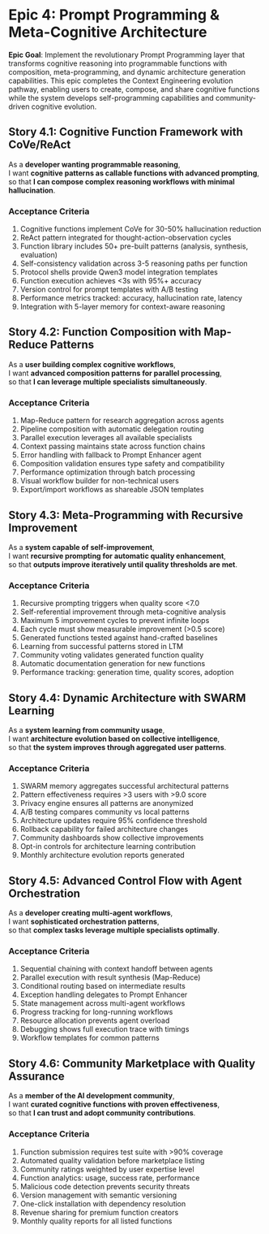 # Epic 4: Prompt Programming & Meta-Cognitive Architecture

**Epic Goal**: Implement the revolutionary Prompt Programming layer that transforms cognitive reasoning into programmable functions with composition, meta-programming, and dynamic architecture generation capabilities. This epic completes the Context Engineering evolution pathway, enabling users to create, compose, and share cognitive functions while the system develops self-programming capabilities and community-driven cognitive evolution.

## Story 4.1: Cognitive Function Framework with CoVe/ReAct
As a **developer wanting programmable reasoning**,  
I want **cognitive patterns as callable functions with advanced prompting**,  
so that **I can compose complex reasoning workflows with minimal hallucination**.

### Acceptance Criteria
1. Cognitive functions implement CoVe for 30-50% hallucination reduction
2. ReAct pattern integrated for thought-action-observation cycles
3. Function library includes 50+ pre-built patterns (analysis, synthesis, evaluation)
4. Self-consistency validation across 3-5 reasoning paths per function
5. Protocol shells provide Qwen3 model integration templates
6. Function execution achieves <3s with 95%+ accuracy
7. Version control for prompt templates with A/B testing
8. Performance metrics tracked: accuracy, hallucination rate, latency
9. Integration with 5-layer memory for context-aware reasoning

## Story 4.2: Function Composition with Map-Reduce Patterns
As a **user building complex cognitive workflows**,  
I want **advanced composition patterns for parallel processing**,  
so that **I can leverage multiple specialists simultaneously**.

### Acceptance Criteria
1. Map-Reduce pattern for research aggregation across agents
2. Pipeline composition with automatic delegation routing
3. Parallel execution leverages all available specialists
4. Context passing maintains state across function chains
5. Error handling with fallback to Prompt Enhancer agent
6. Composition validation ensures type safety and compatibility
7. Performance optimization through batch processing
8. Visual workflow builder for non-technical users
9. Export/import workflows as shareable JSON templates

## Story 4.3: Meta-Programming with Recursive Improvement
As a **system capable of self-improvement**,  
I want **recursive prompting for automatic quality enhancement**,  
so that **outputs improve iteratively until quality thresholds are met**.

### Acceptance Criteria
1. Recursive prompting triggers when quality score <7.0
2. Self-referential improvement through meta-cognitive analysis
3. Maximum 5 improvement cycles to prevent infinite loops
4. Each cycle must show measurable improvement (>0.5 score)
5. Generated functions tested against hand-crafted baselines
6. Learning from successful patterns stored in LTM
7. Community voting validates generated function quality
8. Automatic documentation generation for new functions
9. Performance tracking: generation time, quality scores, adoption

## Story 4.4: Dynamic Architecture with SWARM Learning
As a **system learning from community usage**,  
I want **architecture evolution based on collective intelligence**,  
so that **the system improves through aggregated user patterns**.

### Acceptance Criteria
1. SWARM memory aggregates successful architectural patterns
2. Pattern effectiveness requires >3 users with >9.0 score
3. Privacy engine ensures all patterns are anonymized
4. A/B testing compares community vs local patterns
5. Architecture updates require 95% confidence threshold
6. Rollback capability for failed architecture changes
7. Community dashboards show collective improvements
8. Opt-in controls for architecture learning contribution
9. Monthly architecture evolution reports generated

## Story 4.5: Advanced Control Flow with Agent Orchestration
As a **developer creating multi-agent workflows**,  
I want **sophisticated orchestration patterns**,  
so that **complex tasks leverage multiple specialists optimally**.

### Acceptance Criteria
1. Sequential chaining with context handoff between agents
2. Parallel execution with result synthesis (Map-Reduce)
3. Conditional routing based on intermediate results
4. Exception handling delegates to Prompt Enhancer
5. State management across multi-agent workflows
6. Progress tracking for long-running workflows
7. Resource allocation prevents agent overload
8. Debugging shows full execution trace with timings
9. Workflow templates for common patterns

## Story 4.6: Community Marketplace with Quality Assurance
As a **member of the AI development community**,  
I want **curated cognitive functions with proven effectiveness**,  
so that **I can trust and adopt community contributions**.

### Acceptance Criteria
1. Function submission requires test suite with >90% coverage
2. Automated quality validation before marketplace listing
3. Community ratings weighted by user expertise level
4. Function analytics: usage, success rate, performance
5. Malicious code detection prevents security threats
6. Version management with semantic versioning
7. One-click installation with dependency resolution
8. Revenue sharing for premium function creators
9. Monthly quality reports for all listed functions
